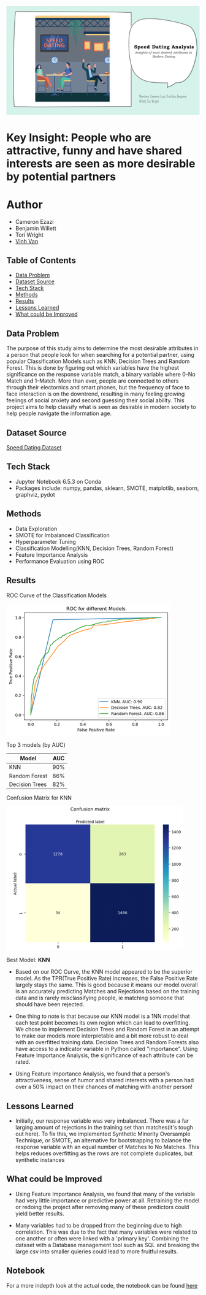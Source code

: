 ![banner](assets/banner.png)

# Key Insight: People who are attractive, funny and have shared interests are seen as more desirable by potential partners

# Author
- Cameron Ezazi
- Benjamin Willett
- Tori Wright
- [Vinh Van](https://github.com/MorphingGrid)

## Table of Contents
- [Data Problem](#data-problem)
- [Dataset Source](#dataset-source)
- [Tech Stack](#tech-stack)
- [Methods](#methods)
- [Results](#results)
- [Lessons Learned](#lessons-learned)
- [What could be Improved](#what-could-be-improved)

## Data Problem
The purpose of this study aims to determine the most desirable attributes in a person that people look for when searching for a potential partner, using popular Classification Models such as KNN, Decision Trees and Random Forest. This is done by figuring out which variables have the highest significance on the response variable match, a binary variable where 0-No Match and 1-Match. More than ever, people are connected to others through their electornics and smart phones, but the frequency of face to face interaction is on the downtrend, resulting in many feeling growing feelings of social anxiety and second guessing their social ability. This project aims to help classify what is seen as desirable in modern society to help people navigate the information age. 

## Dataset Source
[Speed Dating Dataset](https://www.kaggle.com/datasets/whenamancodes/speed-dating)  

## Tech Stack
- Jupyter Notebook 6.5.3 on Conda
- Packages include: numpy, pandas, sklearn, SMOTE, matplotlib, seaborn, graphviz, pydot

## Methods
- Data Exploration
- SMOTE for Imbalanced Classification
- Hyperparameter Tuning
- Classification Modelling(KNN, Decision Trees, Random Forest)
- Feature Importance Analysis
- Performance Evaluation using ROC

## Results  
ROC Curve of the Classification Models  
  
![roc](assets/roc.png)  

Top 3 models (by AUC)

| Model     	                | AUC 	|
|-------------------	        |------------------	|
| KNN     	                  | 90% 	            |
| Random Forest 	            | 86% 	            |
| Decision Trees         	    | 82% 	            |


Confusion Matrix for KNN  
  
![knn](assets/knn.png)  

Best Model: **KNN**  

- Based on our ROC Curve, the KNN model appeared to be the superior model. As the TPR(True Positive Rate) increases, the False Positive Rate largely stays the same. This is good because it means our model overall is an accurately predicting Matches and Rejections based on the training data and is rarely misclassifying people, ie matching someone that should have been rejected.

- One thing to note is that because our KNN model is a 1NN model that each test point becomes its own region which can lead to overfitting. We chose to implement Decision Trees and Random Forest in an attempt to make our models more interpretable and a bit more robust to deal with an overfitted training data. Decision Trees and Random Forests also have access to a indicator variable in Python called "importance". Using Feature Importance Analysis, the significance of each attribute can be rated.

- Using Feature Importance Analysis, we found that a person's attractiveness, sense of humor and shared interests with a person had over a 50% impact on their chances of matching with another person!  

## Lessons Learned

-  Initially, our response variable was very imbalanced. There was a far larging amount of rejections in the training set than matches(it's tough out here). To fix this, we implemented Synthetic Minority Oversample Technique, or SMOTE, an alternative for bootstrapping to balance the response variable with an equal number of Matches to No Matches. This helps reduces overfitting as the rows are not complete duplicates, but synthetic instances

## What could be Improved  

-  Using Feature Importance Analysis, we found that many of the variable had very little importance or predictive power at all. Retraining the model or redoing the project after removing many of these predictors could yield better results.

- Many variables had to be dropped from the beginning due to high correlation. This was due to the fact that many variables were related to one another or often were linked with a 'primary key'. Combining the dataset with a Database management tool such as SQL and breaking the large csv into smaller quieries could lead to more fruitful results.

## Notebook
For a more indepth look at the actual code, the notebook can be found [here](https://github.com/MorphingGrid/Speed-Dating-Algorithm/blob/main/src/main/Final_Project_Notebook.ipynb)
